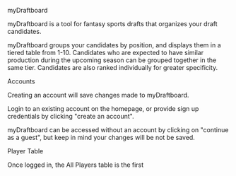 myDraftboard

myDraftboard is a tool for fantasy sports drafts that organizes your draft candidates.

myDraftboard groups your candidates by position, and displays them in a tiered table from 1-10. Candidates who are expected to have similar production during the upcoming season can be grouped together in the same tier. Candidates are also ranked individually for greater specificity.



Accounts

Creating an account will save changes made to myDraftboard.

Login to an existing account on the homepage, or provide sign up credentials by clicking "create an account".

myDraftboard can be accessed without an account by clicking on "continue as a guest", but keep in mind your changes will be not be saved.



Player Table

Once logged in, the All Players table is the first 